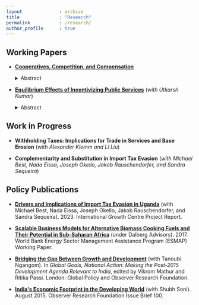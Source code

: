 ```yaml
---
layout              : archive
title               : "Research"
permalink           : /research/
author_profile      : true
---
```


## Working Papers
* **[Cooperatives, Competition, and Compensation](https://parijatlal.github.io/files/coops.pdf)**
    <details>
        <summary>Abstract</summary>
                How does the allocation of ownership and control rights within firms affect responses to economic shocks? To shed light on this question, I study the heterogeneous effects of a pro-competitive reform on cooperative manufacturing firms and their non-cooperative counterparts in India. The reform removed firm-size restrictions on the production of “reserved” items, increasing competition for incumbents in “de-reserved” product markets. Using a difference-in-differences approach, I find that supplier cooperatives (SCs), owned and controlled by producer-members who supply material inputs, are resilient to the shock in terms of total revenue and move away from the production of de-reserved items. SCs increase their share of income spent on materials relative to similarly sized non-cooperatives in the same industry and location, with some evidence of downward adjustments in labor spending. These cooperatives are able to withstand competitive pressure from entrants while broadly catering to the interests of their membership. On the other hand, worker cooperatives (WCs), owned and controlled by worker-members employed at the firm, face a sharp decline in revenue due to de-reservation, unlike their non-cooperative counterparts. A potential channel behind these results is that WCs are less likely to respond by picking up items that are not directly affected by the reform. Spending on labor does not fall as much as revenue for WCs, which is in line with the immediate interests of membership, but adjustments to labor inputs vary sigificantly across employment categories. Taken together, these results offer insights on the relationship between firm organization and adjustments to resource allocation in response to shocks.
    </details>

* **[Equilibrium Effects of Incentivizing Public Services](https://parijatlal.github.io/files/jsy.pdf)** (_with Utkarsh Kumar_)
    <details>
        <summary>Abstract</summary>
                We study the equilibrium effects of subsidizing public services in the presence of vertically differentiated public and private suppliers. We evaluate one of India’s largest welfare schemes, Janani Suraksha Yojana (JSY), which subsidized childbirth at public health institutions. JSY did not improve health outcomes despite a substantial increase in take-up of institutional care. We document three equilibrium responses that explain this policy failure. First, JSY led to a mismatch in patient risk across health facilities. High-risk mothers sorted out of the highest-quality care at private facilities and into lower-quality public facilities. Second, in response to congestion and deterioration of care at public hospitals, only mothers with high socioeconomic status sorted out of congested public facilities into more expensive private facilities. Third, private hospitals increased prices without improvements in healthcare quality in a specific subset of states, further crowding out high-risk and poor mothers. These findings point to the need for complementary public policies in addition to JSY, in particular, capacity improvements at public facilities and targeted vouchers for poor mothers to access healthcare at private facilities.
    </details>

## Work in Progress
* **Withholding Taxes: Implications for Trade in Services and Base Erosion** (_with Alexander Klemm and Li Liu_)

* **Complementarity and Substitution in Import Tax Evasion** (_with Michael Best, Nada Eissa, Joseph Okello, Jakob Rauschendorfer, and Sandra Sequeira_)

## Policy Publications
* **[Drivers and Implications of Import Tax Evasion in Uganda](https://www.theigc.org/publications/drivers-and-implications-import-tax-evasion-uganda)** 
    (with Michael Best, Nada Eissa, Joseph Okello, Jakob Rauschendorfer, and Sandra Sequeira). 2023. International Growth Centre Project Report.

* **[Scalable Business Models for Alternative Biomass Cooking Fuels and Their Potential in Sub-Saharan Africa](https://openknowledge.worldbank.org/handle/10986/28595)** 
    (under Dalberg Advisors). 2017. World Bank Energy Sector Management Assistance Program (ESMAP) Working Paper.

* **[Bridging the Gap Between Growth and Development](https://www.globalpolicyjournal.com/projects/gp-e-books/global-goals-national-actions-making-post-2015-development-agenda-relevant)**
    (with Tanoubi Ngangom). In _Global Goals, National Action: Making the Post-2015 Development Agenda Relevant to India_, edited by Vikrom Mathur and Ritika Passi. London: Global Policy and Observer Research Foundation.
    
* **[India's Economic Footprint in the Developing World](https://www.orfonline.org/public/uploads/posts/pdf/20230913183128.pdf)**
    (with Shubh Soni). August 2015. Observer Research Foundation Issue Brief 100.